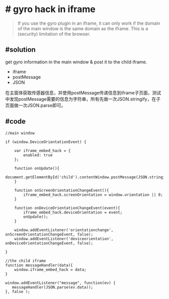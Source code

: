 # # gyro hack in iframe

> If you use the gyro plugin in an iframe, it can only work if the domain of the main window is the same domain as the iframe. This is a (security) limitation of the browser.

## #solution

get gyro information in the main window & post it to the child iframe.

- iframe
- postMessage
- JSON

在主窗体获取传感器信息，并使用postMessage传递信息到iframe子页面，测试中发现postMessage需要的信息为字符串，所有先做一次JSON.stringify，在子页面做一次JSON.parse即可。

## #code

```
//main window

if (window.DeviceOrientationEvent) {  			

	var iframe_embed_hack = {
		enabled: true
	};				

 	function onUpdate(){
 		document.getElementById('child').contentWindow.postMessage(JSON.stringify(iframe_embed_hack),"*");
 	}

 	function onScreenOrientationChangeEvent(){
 		iframe_embed_hack.screenOrientation = window.orientation || 0;
 	}

 	function onDeviceOrientationChangeEvent(event){
 		iframe_embed_hack.deviceOrientation = event;
 		onUpdate();
 	}

	window.addEventListener('orientationchange', onScreenOrientationChangeEvent, false);
	window.addEventListener('deviceorientation', onDeviceOrientationChangeEvent, false);

} 
```

```
//the child iframe
function messageHandler(data){					
	window.iframe_embed_hack = data;
}
			
window.addEventListener("message", function(ev) { 		            
   messageHandler(JSON.parse(ev.data));		                   
}, false ); 
```